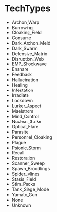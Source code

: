 # TechTypes #

  * Archon\_Warp
  * Burrowing
  * Cloaking\_Field
  * Consume
  * Dark\_Archon\_Meld
  * Dark\_Swarm
  * Defensive\_Matrix
  * Disruption\_Web
  * EMP\_Shockwave
  * Ensnare
  * Feedback
  * Hallucination
  * Healing
  * Infestation
  * Irradiate
  * Lockdown
  * Lurker\_Aspect
  * Maelstrom
  * Mind\_Control
  * Nuclear\_Strike
  * Optical\_Flare
  * Parasite
  * Personnel\_Cloaking
  * Plague
  * Psionic\_Storm
  * Recall
  * Restoration
  * Scanner\_Sweep
  * Spawn\_Broodlings
  * Spider\_Mines
  * Stasis\_Field
  * Stim\_Packs
  * Tank\_Siege\_Mode
  * Yamato\_Gun
  * None
  * Unknown